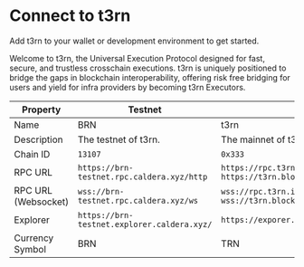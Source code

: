 # Connect to t3rn

Add t3rn to your wallet or development environment to get started.

Welcome to t3rn, the Universal Execution Protocol designed for fast, secure, and trustless crosschain executions. t3rn is uniquely positioned to bridge the gaps in blockchain interoperability, offering risk free bridging for users and yield for infra providers by becoming t3rn Executors.

<table>
   <thead>
      <tr>
         <th>Property</th>
         <th>Testnet</th>
         <th>Mainnet</th>
      </tr>
   </thead>
   <tbody>
      <tr>
         <td>Name</td>
         <td>BRN</td>
         <td>t3rn</td>
      </tr>
      <tr>
         <td>Description</td>
         <td>The testnet of t3rn.</td>
         <td>The mainnet of t3rn.</td>
      </tr>
      <tr>
         <td>Chain ID</td>
         <td>
            <code>13107</code>
         </td>
         <td>
            <code>0x333</code>
         </td>
      </tr>
      <tr>
         <td>RPC URL</td>
         <td>
            <code>https://brn-testnet.rpc.caldera.xyz/http</code>
         </td>
         <td>
            <code>https://rpc.t3rn.io, https://t3rn.blockpi.network/rpc/v1/public</code>
         </td>
      </tr>
      <tr>
         <td>RPC URL (Websocket)</td>
         <td>
            <code>wss://brn-testnet.rpc.caldera.xyz/ws</code>
         </td>
         <td>
            <code>wss://rpc.t3rn.io, wss://t3rn.blockpi.network/rpc/v1/public</code>
         </td>
      </tr>
      <tr>
         <td>Explorer</td>
         <td>
            <code>https://brn-testnet.explorer.caldera.xyz/</code>
         </td>
         <td>
            <code>https://exporer.t3rn.io/</code>
         </td>
      </tr>
      <tr>
         <td>Currency Symbol</td>
         <td>BRN</td>
         <td>TRN</td>
      </tr>
   </tbody>
</table>
